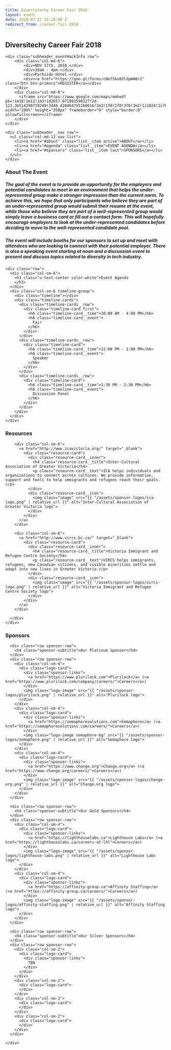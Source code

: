 ```yaml
---
title: Diversitechy Career Fair 2018
layout: event
date: 2018-07-22 15:18:00 Z
redirect_from: /career-fair-2018
---
```


<!-- Start subheader -->
<div id="subheader" class="subheader container">
  <div class="subheader__content">
    <div class="subheader-title row">
      <h2 class="col-md-12">Diversitechy Career Fair 2018</h2>
    </div>

    <div class="subheader_eventHackInfo row">
        <div class="col-md-6">
            <div>NOV 17th, 2018.</div>
            <div>10am - 4pm.</div>
            <div>Parkside Hotel.</div>
            <div><a href="https://goo.gl/forms/cNefSko83ldpWA8r2" class="btn btn-primary">REGISTER</a></div>
        </div>
        <div class="col-md-6">
          <iframe src="https://www.google.com/maps/embed?pb=!1m18!1m12!1m3!1d2657.071892598127!2d-123.36514290719249!3d48.420464755160616!2m3!1f0!2f0!3f0!3m2!1i1024!2i768!4f13.1!3m3!1m2!1s0x548f74919ef647ad%3A0x26fdd3d930907742!2sThe+Parkside+Hotel+%26+Spa!5e0!3m2!1sen!2sca!4v1540154749535" width="100%" height="350px" frameborder="0" style="border:0" allowfullscreen></iframe>
        </div>
    </div>
    
    <div class="subheader__nav row">
      <ul class="col-md-12 nav-list">
        <li><a href="#about" class="list__item active">ABOUT</a></li>
        <li><a href="#agenda" class="list__item">EVENT AGENDA</a></li>
        <li><a href="#sponsors" class="list__item last">SPONSORS</a></li>
      </ul>
    </div>
  </div>
</div>
<!-- End subheader -->

<!-- Start about -->
<div id="about" class="about bg-color-white">
  <div class="container">
    <div class="row">
      <div class="col-sm-8 col-sm-push-2">
        <div class="about__content">
          <h3>About The Event</h3>
          <h5 class="about__text">The goal of the event is to provide an opportunity for the employers and potential candidates to meet in an environment that helps the under-represented group make a stronger impression than the current norm. To achieve this, we hope that only participants who believe they are part of an under-represented group would submit their resume at the event, while those who believe they are part of a well-represented group would simply leave a business card or fill out a contact form. This will hopefully encourage employers to look at the under-represented candidates before deciding to move to the well-represented candidate pool.</h5>
          <h5 class="about__text">The event will include booths for our sponsors to set up and meet with attendees who are looking to connect with their potential employer. There is also a speaking event starting at noon and a discussion event to present and discuss topics related to diversity in tech industry.</h5>
        </div>
      </div>
    </div>
  </div>
</div>
<!-- End about -->

<!-- Start Event Agenda -->
<div id="agenda" class="agenda">
  <div class="container">

    <div class="row">
      <div class="col-sm-6">
        <h3 class="u-text-center color-white">Event Agenda
        </h3>
      </div>
      <div class="col-sm-6 timeline-group">
        <div class="timeline"></div>
        <div class="timeline-cards">
          <div class="timeline-cards__row">
            <div class="timeline-card first">
              <h6 class="timeline-card__time">10:00 AM - 4:00 PM</h6>
              <h6 class="timeline-card__event">
                Fair
              </h6>
            </div>
          </div>
          <div class="timeline-cards__row">
            <div class="timeline-card">
              <h6 class="timeline-card__time">12:00 PM - 1:00 PM</h6>
              <h6 class="timeline-card__event">
                Speaker
              </h6>
            </div>
          </div>
          <div class="timeline-cards__row">
            <div class="timeline-card">
              <h6 class="timeline-card__time">1:30 PM - 2:30 PM</h6>
              <h6 class="timeline-card__event">
                Discussion Panel
              </h6>
            </div>
          </div>
        </div>
      </div>
    </div>

  </div>
</div>
<!-- End Event Agenda -->

<!-- Start Resources -->
<div id="resources" class="resources bg-color-white">
  <div class="container">
    <h3 class="u-text-center">Resources</h3>
    <div class="resource-group">
      <div class="row">
        <!--
        <div class="col-sm-6">
          <a href="https://www.canadalearningcode.ca/" target="_blank">
            <div class="resource-card">
              <div class="resource-card__inner">
                <h4 class="resource-card__title">Canada Learning Code</h4>
                <p class="resource-card__text">We’re here to make sure that all Canadians — particularly women, girls, people with diabilities, Indigenous youth and newcomers — have access …</p>
              </div>
              <div class="resource-card__icon">
                <img class="image" src="images/resource_logo/canadaLearningCode-logo.png" alt="">
              </div>
            </div>
          </a>
        </div>
        -->

        <div class="col-sm-6">
          <a href="http://www.icavictoria.org/" target="_blank">
            <div class="resource-card">
              <div class="resource-card__inner">
                <h4 class="resource-card__title">Inter-Cultural Association of Greater Victoria</h4>
                <p class="resource-card__text">ICA helps individuals and organizations to connect across cultures. We provide information, support and tools to help immigrants and refugees reach their goals.</p>
              </div>
              <div class="resource-card__icon">
                <img class="image" src="{{ "/assets/sponsor-logos/ica-logo.png" | relative_url }}" alt="Inter-Cultural Association of Greater Victoria logo">
              </div>
            </div>
          </a>
        </div>

        <div class="col-sm-6">
          <a href="http://www.vircs.bc.ca/" target="_blank">
            <div class="resource-card">
              <div class="resource-card__inner">
                <h4 class="resource-card__title">Victoria Immigrant and Refugee Centre Society</h4>
                <p class="resource-card__text">VIRCS helps immigrants, refugees, new Canadian citizens, and visible minorities settle and adapt into new lives in Greater Victoria.</p>
              </div>
              <div class="resource-card__icon">
                <img class="image" src="{{ "/assets/sponsor-logos/vircs-logo.png" | relative_url }}" alt="Victoria Immigrant and Refugee Centre Society logo">
              </div>
            </div>
          </a>
        </div>

      </div>
    </div>
  </div>

</div>
<!-- End Resources -->

<!-- Sponsors -->
<div id="sponsors" class="sponsors bg-color-white">
  <div class="container">
    <h3 class="u-text-center">Sponsors</h3>
    <div class="sponsor-group">

      <div class="row sponsor-row">
        <h4 class="sponsor-subtitle">Our Platinum Sponsor</h4>
      </div>
      <div class="row sponsor-row">
        <div class="col-sm-4">
          <div class="logo-card">
            <div class="sponsor-links">
              <a href="https://www.plurilock.com">Plurilock</a> (<a href="https://www.plurilock.com/company/careers/">Careers</a>)
            </div>
            <img class="logo-image" src="{{ "/assets/sponsor-logos/plurilock.png" | relative_url }}" alt="Plurilock logo">
          </div>
        </div>
        <div class="col-sm-4">
          <div class="logo-card">
            <div class="sponsor-links">
              <a href="https://semaphoresolutions.com">Semaphore</a> (<a href="https://semaphoresolutions.com/careers/">Careers</a>)
            </div>
            <img class="logo-image semaphore-bg" src="{{ "/assets/sponsor-logos/semaphore.png" | relative_url }}" alt="Semaphore logo">
          </div>
        </div>
        <div class="col-sm-4">
          <div class="logo-card">
            <div class="sponsor-links">
              <a href="https://www.change.org">Change.org</a> (<a href="https://www.change.org/careers/">Careers</a>)
            </div>
            <img class="logo-image" src="{{ "/assets/sponsor-logos/change-org.png" | relative_url }}" alt="Change.org logo">
          </div>
        </div>
      </div>

      <div class="row sponsor-row">
        <h4 class="sponsor-subtitle">Our Gold Sponsors</h4>
      </div>
      <div class="row sponsor-row">
        <div class="col-sm-4">
          <div class="logo-card">
            <div class="sponsor-links">
              <a href="https://lighthouselabs.ca">Lighthouse Labs</a> (<a href="https://lighthouselabs.ca/careers-at-lhl">Careers</a>)
            </div>
            <img class="logo-image" src="{{ "/assets/sponsor-logos/lighthouse-labs.png" | relative_url }}" alt="Lighthouse Labs logo">
          </div>
        </div>
        <div class="col-sm-4">
          <div class="logo-card">
            <div class="sponsor-links">
              <a href="https://affinity-group.ca">Affinity Staffing</a> (<a href="https://affinity-group.ca/careers/">Careers</a>)
            </div>
            <img class="logo-image" src="{{ "/assets/sponsor-logos/affinity-staffing.png" | relative_url }}" alt="Affinity Staffing logo">
          </div>
        </div>
      </div>

      <div class="row sponsor-row">
        <h4 class="sponsor-subtitle">Our Silver Sponsors</h4>
      </div>
      <div class="row sponsor-row">
        <div class="col-sm-2">
          <div class="logo-card">
            <div class="sponsor-links">
              TBA
            </div>
          </div>
        </div>
        <div class="col-sm-2">
          <div class="logo-card">
          </div>
        </div>
        <div class="col-sm-2">
          <div class="logo-card">
          </div>
        </div>
        <div class="col-sm-2">
          <div class="logo-card">
          </div>
        </div>
      </div>

    </div>
  </div>

</div>
